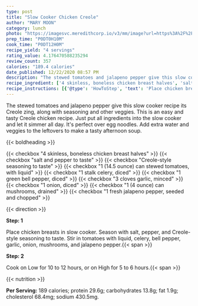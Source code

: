 ```yaml
---
type: post
title: "Slow Cooker Chicken Creole"
author: "MARY MOON"
category: lunch
photo: "https://imagesvc.meredithcorp.io/v3/mm/image?url=https%3A%2F%2Fimages.media-allrecipes.com%2Fuserphotos%2F29358.jpg"
prep_time: "P0DT0H10M"
cook_time: "P0DT12H0M"
recipe_yield: "4 servings"
rating_value: 4.176470588235294
review_count: 357
calories: "189.4 calories"
date_published: 12/22/2020 08:57 PM
description: "The stewed tomatoes and jalapeno pepper give this slow cooker recipe its Creole zing, along with seasoning and other veggies. This is an easy and tasty Creole chicken recipe. Just put all ingredients into the slow cooker and let it simmer all day. It's perfect over egg noodles. Add extra water and veggies to the leftovers to make a tasty afternoon soup."
recipe_ingredient: ['4 skinless, boneless chicken breast halves', 'salt and pepper to taste', 'Creole-style seasoning to taste', '1 (14.5 ounce) can stewed tomatoes, with liquid', '1 stalk celery, diced', '1 green bell pepper, diced', '3 cloves garlic, minced', '1 onion, diced', '1 (4 ounce) can mushrooms, drained', '1 fresh jalapeno pepper, seeded and chopped']
recipe_instructions: [{'@type': 'HowToStep', 'text': 'Place chicken breasts in slow cooker. Season with salt, pepper, and Creole-style seasoning to taste. Stir in tomatoes with liquid, celery, bell pepper, garlic, onion, mushrooms, and jalapeno pepper.\n'}, {'@type': 'HowToStep', 'text': 'Cook on Low for 10 to 12 hours, or on High for 5 to 6 hours.\n'}]
---
```


The stewed tomatoes and jalapeno pepper give this slow cooker recipe its Creole zing, along with seasoning and other veggies. This is an easy and tasty Creole chicken recipe. Just put all ingredients into the slow cooker and let it simmer all day. It's perfect over egg noodles. Add extra water and veggies to the leftovers to make a tasty afternoon soup. 

{{< boldheading >}}

{{< checkbox "4  skinless, boneless chicken breast halves" >}}
{{< checkbox "salt and pepper to taste" >}}
{{< checkbox "Creole-style seasoning to taste" >}}
{{< checkbox "1 (14.5 ounce) can stewed tomatoes, with liquid" >}}
{{< checkbox "1 stalk celery, diced" >}}
{{< checkbox "1  green bell pepper, diced" >}}
{{< checkbox "3 cloves garlic, minced" >}}
{{< checkbox "1  onion, diced" >}}
{{< checkbox "1 (4 ounce) can mushrooms, drained" >}}
{{< checkbox "1  fresh jalapeno pepper, seeded and chopped" >}}


{{< direction >}}

**Step: 1**

Place chicken breasts in slow cooker. Season with salt, pepper, and Creole-style seasoning to taste. Stir in tomatoes with liquid, celery, bell pepper, garlic, onion, mushrooms, and jalapeno pepper.{{< span >}}

**Step: 2**

Cook on Low for 10 to 12 hours, or on High for 5 to 6 hours.{{< span >}}

{{< nutrition >}}

**Per Serving:** 189 calories; protein 29.6g; carbohydrates 13.8g; fat 1.9g; cholesterol 68.4mg; sodium 430.5mg.